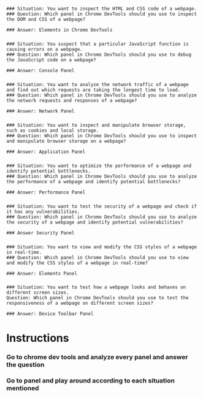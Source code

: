     ### Situation: You want to inspect the HTML and CSS code of a webpage.
    ### Question: Which panel in Chrome DevTools should you use to inspect the DOM and CSS of a webpage?
    
    ### Answer: Elements in Chrome DevTools 
### 
    ### Situation: You suspect that a particular JavaScript function is causing errors on a webpage.
    ### Question: Which panel in Chrome DevTools should you use to debug the JavaScript code on a webpage?

    ### Answer: Console Panel
### 
    ### Situation: You want to analyze the network traffic of a webpage and find out which requests are taking the longest time to load.
    ### Question: Which panel in Chrome DevTools should you use to analyze the network requests and responses of a webpage?

    ### Answer: Network Panel
### 
    ### Situation: You want to inspect and manipulate browser storage, such as cookies and local storage.
    ### Question: Which panel in Chrome DevTools should you use to inspect and manipulate browser storage on a webpage?

    ### Answer: Application Panel
### 
    ### Situation: You want to optimize the performance of a webpage and identify potential bottlenecks.
    ### Question: Which panel in Chrome DevTools should you use to analyze the performance of a webpage and identify potential bottlenecks?

    ### Answer: Performance Panel
### 
    ### Situation: You want to test the security of a webpage and check if it has any vulnerabilities.
    ### Question: Which panel in Chrome DevTools should you use to analyze the security of a webpage and identify potential vulnerabilities?

    ### Answer Security Panel
### 
    ### Situation: You want to view and modify the CSS styles of a webpage in real-time.
    ### Question: Which panel in Chrome DevTools should you use to view and modify the CSS styles of a webpage in real-time?

    ### Answer: Elements Panel    
### 
    ### Situation: You want to test how a webpage looks and behaves on different screen sizes.
    Question: Which panel in Chrome DevTools should you use to test the responsiveness of a webpage on different screen sizes?

    ### Answer: Device Toolbar Panel
# Instructions

### Go to chrome dev tools and analyze every panel and answer the question
### Go to panel and play around according to each situation mentioned